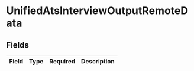 # UnifiedAtsInterviewOutputRemoteData


## Fields

| Field       | Type        | Required    | Description |
| ----------- | ----------- | ----------- | ----------- |